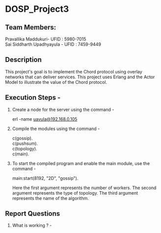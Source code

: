 # DOSP_Project3



## Team Members:
Pravallika Maddukuri- UFID : 5980-7015<br/>
Sai Siddharth Upadhyayula - UFID : 7459-9449<br/>

## Description
This project's goal is to implement the Chord protocol using overlay networks that can deliver services. This project uses Erlang and the Actor Model to illustrate the value of the Chord protocol.   

## Execution Steps - 

1. Create a node for the server using the command -

      erl -name uavula@192.168.0.105

2. Compile the modules using the command -

      c(gossip). <br/>
      c(pushsum). <br/>
      c(topology). <br/>
      c(main). <br/>

3. To start the compiled program and enable the main module, use the command - 

      main:start(8192, "2D", "gossip").

      Here the first argument represents the number of workers. The second argument represents the type of topology. The third argument represents the name       of the algorithm.


## Report Questions

1. What is working ? -
